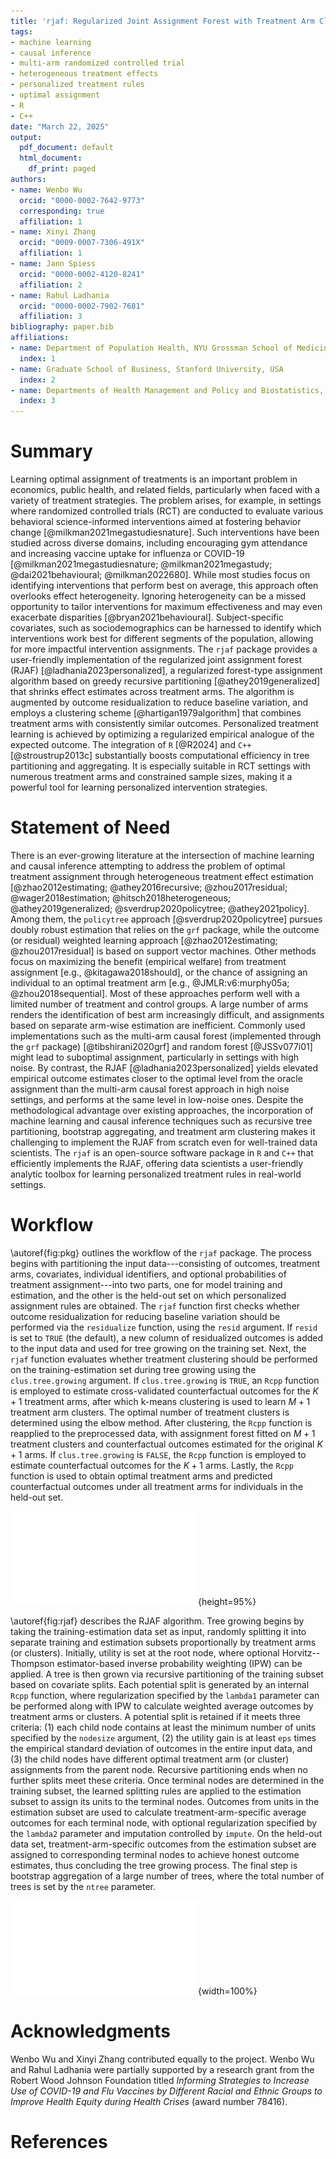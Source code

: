 ```yaml
---
title: 'rjaf: Regularized Joint Assignment Forest with Treatment Arm Clustering'
tags:
- machine learning
- causal inference
- multi-arm randomized controlled trial
- heterogeneous treatment effects
- personalized treatment rules
- optimal assignment
- R
- C++
date: "March 22, 2025"
output:
  pdf_document: default
  html_document:
    df_print: paged
authors:
- name: Wenbo Wu
  orcid: "0000-0002-7642-9773"
  corresponding: true
  affiliation: 1
- name: Xinyi Zhang
  orcid: "0009-0007-7306-491X"
  affiliation: 1
- name: Jann Spiess
  orcid: "0000-0002-4120-8241"
  affiliation: 2
- name: Rahul Ladhania
  orcid: "0000-0002-7902-7681"
  affiliation: 3
bibliography: paper.bib
affiliations:
- name: Department of Population Health, NYU Grossman School of Medicine, USA
  index: 1
- name: Graduate School of Business, Stanford University, USA
  index: 2
- name: Departments of Health Management and Policy and Biostatistics, University of Michigan School of Public Health, USA
  index: 3
---
```


# Summary

Learning optimal assignment of treatments is an important problem in economics, public health, and related fields, particularly when faced with a variety of treatment strategies. The problem arises, for example, in settings where randomized controlled trials (RCT) are conducted to evaluate various behavioral science-informed interventions aimed at fostering behavior change [@milkman2021megastudiesnature]. Such interventions have been studied across diverse domains, including encouraging gym attendance and increasing vaccine uptake for influenza or COVID-19 [@milkman2021megastudiesnature; @milkman2021megastudy; @dai2021behavioural; @milkman2022680]. While most studies focus on identifying interventions that perform best on average, this approach often overlooks effect heterogeneity. Ignoring heterogeneity can be a missed opportunity to tailor interventions for maximum effectiveness and may even exacerbate disparities [@bryan2021behavioural]. Subject-specific covariates, such as sociodemographics can be harnessed to identify which interventions work best for different segments of the population, allowing for more impactful intervention assignments. The `rjaf` package provides a user-friendly implementation of the regularized joint assignment forest (RJAF) [@ladhania2023personalized], a regularized forest-type assignment algorithm based on greedy recursive partitioning [@athey2019generalized] that shrinks effect estimates across treatment arms. The algorithm is augmented by outcome residualization to reduce baseline variation, and employs a clustering scheme [@hartigan1979algorithm] that combines treatment arms with consistently similar outcomes. Personalized treatment learning is achieved by optimizing a regularized empirical analogue of the expected outcome. The integration of `R` [@R2024] and `C++` [@stroustrup2013c] substantially boosts computational efficiency in tree partitioning and aggregating. It is especially suitable in RCT settings with numerous treatment arms and constrained sample sizes, making it a powerful tool for learning personalized intervention strategies.

# Statement of Need

There is an ever-growing literature at the intersection of machine learning and causal inference attempting to address the problem of optimal treatment assignment through heterogeneous treatment effect estimation [@zhao2012estimating; @athey2016recursive; @zhou2017residual; @wager2018estimation; @hitsch2018heterogeneous; @athey2019generalized; @sverdrup2020policytree; @athey2021policy]. Among them, the `policytree` approach [@sverdrup2020policytree] pursues doubly robust estimation that relies on the `grf` package, while the outcome (or residual) weighted learning approach [@zhao2012estimating; @zhou2017residual] is based on support vector machines. Other methods focus on maximizing the benefit (empirical welfare) from treatment assignment [e.g., @kitagawa2018should], or the chance of assigning an individual to an optimal treatment arm [e.g., @JMLR:v6:murphy05a; @zhou2018sequential]. Most of these approaches perform well with a limited number of treatment and control groups. A large number of arms renders the identification of best arm increasingly difficult, and assignments based on separate arm-wise estimation are inefficient. Commonly used implementations such as the multi-arm causal forest (implemented through the `grf` package) [@tibshirani2020grf] and random forest [@JSSv077i01] might lead to suboptimal assignment, particularly in settings with high noise. By contrast, the RJAF [@ladhania2023personalized] yields elevated empirical outcome estimates closer to the optimal level from the oracle assignment than the multi-arm causal forest approach in high noise settings, and performs at the same level in low-noise ones. Despite the methodological advantage over existing approaches, the incorporation of machine learning and causal inference techniques such as recursive tree partitioning, bootstrap aggregating, and treatment arm clustering makes it challenging to implement the RJAF from scratch even for well-trained data scientists. The `rjaf` is an open-source software package in `R` and `C++` that efficiently implements the RJAF, offering data scientists a user-friendly analytic toolbox for learning personalized treatment rules in real-world settings.

# Workflow

\autoref{fig:pkg} outlines the workflow of the `rjaf` package. The process begins with partitioning the input data---consisting of outcomes, treatment arms, covariates, individual identifiers, and optional probabilities of treatment assignment---into two parts, one for model training and estimation, and the other is the held-out set on which personalized assignment rules are obtained. The `rjaf` function first checks whether outcome residualization for reducing baseline variation should be performed via the `residualize` function, using the `resid` argument. If `resid` is set to `TRUE` (the default), a new column of residualized outcomes is added to the input data and used for tree growing on the training set. Next, the `rjaf` function evaluates whether treatment clustering should be performed on the training-estimation set during tree growing using the `clus.tree.growing` argument. If `clus.tree.growing` is `TRUE`, an `Rcpp` function is employed to estimate cross-validated counterfactual outcomes for the $K+1$ treatment arms, after which k-means clustering is used to learn $M+1$ treatment arm clusters. The optimal number of treatment clusters is determined using the elbow method. After clustering, the `Rcpp` function is reapplied to the preprocessed data, with assignment forest fitted on $M+1$ treatment clusters and counterfactual outcomes estimated for the original $K+1$ arms. If `clus.tree.growing` is `FALSE`, the `Rcpp` function is employed to estimate counterfactual outcomes for the $K+1$ arms. Lastly, the `Rcpp` function is used to obtain optimal treatment arms and predicted counterfactual outcomes under all treatment arms for individuals in the held-out set.

![A sketch of the `rjaf` package. \label{fig:pkg}](pkg_sketch.pdf){height=95%}

\autoref{fig:rjaf} describes the RJAF algorithm. Tree growing begins by taking the training-estimation data set as input, randomly splitting it into separate training and estimation subsets proportionally by treatment arms (or clusters). Initially, utility is set at the root node, where optional Horvitz--Thompson estimator-based inverse probability weighting (IPW) can be applied. A tree is then grown via recursive partitioning of the training subset based on covariate splits. Each potential split is generated by an internal `Rcpp` function, where regularization specified by the `lambda1` parameter can be performed along with IPW to calculate weighted average outcomes by treatment arms or clusters. A potential split is retained if it meets three criteria: (1) each child node contains at least the minimum number of units specified by the `nodesize` argument, (2) the utility gain is at least `eps` times the empirical standard deviation of outcomes in the entire input data, and (3) the child nodes have different optimal treatment arm (or cluster) assignments from the parent node. Recursive partitioning ends when no further splits meet these criteria. Once terminal nodes are determined in the training subset, the learned splitting rules are applied to the estimation subset to assign its units to the terminal nodes. Outcomes from units in the estimation subset are used to calculate treatment-arm-specific average outcomes for each terminal node, with optional regularization specified by the `lambda2` parameter and imputation controlled by `impute`. On the held-out data set, treatment-arm-specific outcomes from the estimation subset are assigned to corresponding terminal nodes to achieve honest outcome estimates, thus concluding the tree growing process. The final step is bootstrap aggregation of a large number of trees, where the total number of trees is set by the `ntree` parameter.

![A description of the RJAF algorithm. \label{fig:rjaf}](rjaf.pdf){width=100%}

# Acknowledgments

Wenbo Wu and Xinyi Zhang contributed equally to the project. Wenbo Wu and Rahul Ladhania were partially supported by a research grant from the Robert Wood Johnson Foundation titled *Informing Strategies to Increase Use of COVID-19 and Flu Vaccines by Different Racial and Ethnic Groups to Improve Health Equity during Health Crises* (award number 78416).

# References
